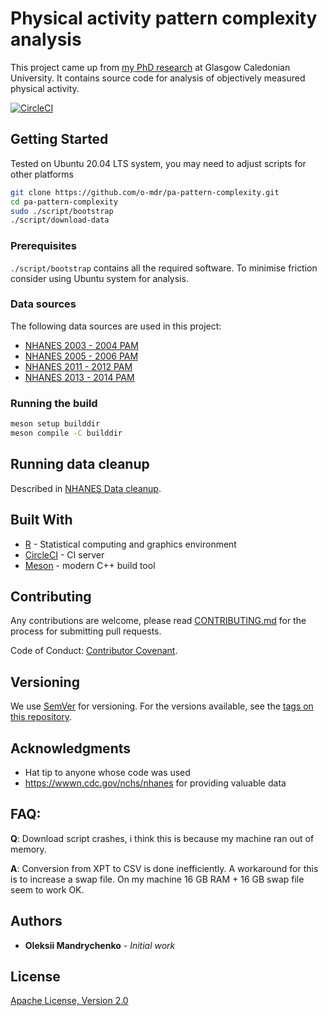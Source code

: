 # Physical activity pattern complexity analysis

This project came up from [my PhD research](<doc/OM PhD thesis.pdf>) at Glasgow Caledonian University. It contains source code for analysis of objectively measured physical activity.

[![CircleCI](https://circleci.com/gh/o-mdr/pa-pattern-complexity/tree/master.svg?style=svg)](https://circleci.com/gh/o-mdr/pa-pattern-complexity/tree/master)

## Getting Started

Tested on Ubuntu 20.04 LTS system, you may need to adjust scripts for other platforms
```bash
git clone https://github.com/o-mdr/pa-pattern-complexity.git
cd pa-pattern-complexity
sudo ./script/bootstrap
./script/download-data
```

### Prerequisites

`./script/bootstrap` contains all the required software. To minimise friction consider using Ubuntu system for analysis.

### Data sources
The following data sources are used in this project:
- [NHANES 2003 - 2004 PAM](https://wwwn.cdc.gov/nchs/nhanes/search/datapage.aspx?Component=Examination&CycleBeginYear=2003)
- [NHANES 2005 - 2006 PAM](https://wwwn.cdc.gov/nchs/nhanes/search/datapage.aspx?Component=Examination&CycleBeginYear=2005)
- [NHANES 2011 - 2012 PAM](https://wwwn.cdc.gov/nchs/nhanes/search/datapage.aspx?Component=Examination&CycleBeginYear=2011)
- [NHANES 2013 - 2014 PAM](https://wwwn.cdc.gov/nchs/nhanes/search/datapage.aspx?Component=Examination&CycleBeginYear=2013)

### Running the build

```bash
meson setup builddir
meson compile -C builddir
```

## Running data cleanup

Described in [NHANES Data cleanup](doc/NHANES-Data-cleanup.md).


## Built With

- [R](https://cran.r-project.org/) - Statistical computing and graphics environment
- [CircleCI](https://app.circleci.com/pipelines/github/o-mdr/pa-pattern-complexity) - CI server
- [Meson](https://mesonbuild.com) - modern C++ build tool

## Contributing

Any contributions are welcome, please read [CONTRIBUTING.md](.github/CONTRIBUTING.md) for the process for submitting pull requests.

Code of Conduct: [Contributor Covenant](.github/CODE_OF_CONDUCT.md).

## Versioning

We use [SemVer](http://semver.org/) for versioning. For the versions available, see the [tags on this repository](https://github.com/your/project/tags).

## Acknowledgments

* Hat tip to anyone whose code was used
* https://wwwn.cdc.gov/nchs/nhanes for providing valuable data


## FAQ:
**Q**: Download script crashes, i think this is because my machine ran out of memory.

**A**: Conversion from XPT to CSV is done inefficiently. A workaround for this is to increase a swap file. On my machine 16 GB RAM + 16 GB swap file seem to work OK.

## Authors

* **Oleksii Mandrychenko** - *Initial work*

## License

[Apache License, Version 2.0](LICENSE)


